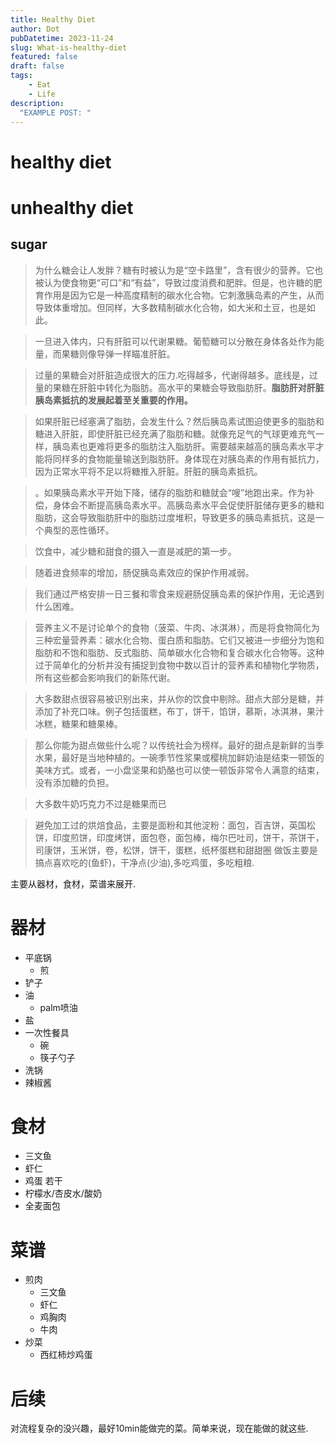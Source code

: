 ```yaml
---
title: Healthy Diet
author: Dot
pubDatetime: 2023-11-24
slug: What-is-healthy-diet
featured: false
draft: false
tags:
    - Eat
    - Life
description:
  "EXAMPLE POST: "
---
```


# healthy diet


# unhealthy diet

## sugar

> 为什么糖会让人发胖？糖有时被认为是“空卡路里”，含有很少的营养。它也被认为使食物更“可口”和“有益”，导致过度消费和肥胖。但是，也许糖的肥育作用是因为它是一种高度精制的碳水化合物。它刺激胰岛素的产生，从而导致体重增加。但同样，大多数精制碳水化合物，如大米和土豆，也是如此。

> 一旦进入体内，只有肝脏可以代谢果糖。葡萄糖可以分散在身体各处作为能量，而果糖则像导弹一样瞄准肝脏。

> 过量的果糖会对肝脏造成很大的压力.吃得越多，代谢得越多。底线是，过量的果糖在肝脏中转化为脂肪。高水平的果糖会导致脂肪肝。**脂肪肝对肝脏胰岛素抵抗的发展起着至关重要的作用。**

> 如果肝脏已经塞满了脂肪，会发生什么？然后胰岛素试图迫使更多的脂肪和糖进入肝脏，即使肝脏已经充满了脂肪和糖。就像充足气的气球更难充气一样，胰岛素也更难将更多的脂肪注入脂肪肝。需要越来越高的胰岛素水平才能将同样多的食物能量输送到脂肪肝。身体现在对胰岛素的作用有抵抗力，因为正常水平将不足以将糖推入肝脏。肝脏的胰岛素抵抗。

> 。如果胰岛素水平开始下降，储存的脂肪和糖就会“嗖”地跑出来。作为补偿，身体会不断提高胰岛素水平。高胰岛素水平会促使肝脏储存更多的糖和脂肪，这会导致脂肪肝中的脂肪过度堆积，导致更多的胰岛素抵抗，这是一个典型的恶性循环。

> 饮食中，减少糖和甜食的摄入一直是减肥的第一步。

> 随着进食频率的增加，肠促胰岛素效应的保护作用减弱。

> 我们通过严格安排一日三餐和零食来规避肠促胰岛素的保护作用，无论遇到什么困难。

> 营养主义不是讨论单个的食物（菠菜、牛肉、冰淇淋），而是将食物简化为三种宏量营养素：碳水化合物、蛋白质和脂肪。它们又被进一步细分为饱和脂肪和不饱和脂肪、反式脂肪、简单碳水化合物和复合碳水化合物等。这种过于简单化的分析并没有捕捉到食物中数以百计的营养素和植物化学物质，所有这些都会影响我们的新陈代谢。

> 大多数甜点很容易被识别出来，并从你的饮食中剔除。甜点大部分是糖，并添加了补充口味。例子包括蛋糕，布丁，饼干，馅饼，慕斯，冰淇淋，果汁冰糕，糖果和糖果棒。

> 那么你能为甜点做些什么呢？以传统社会为榜样。最好的甜点是新鲜的当季水果，最好是当地种植的。一碗季节性浆果或樱桃加鲜奶油是结束一顿饭的美味方式。或者，一小盘坚果和奶酪也可以使一顿饭非常令人满意的结束，没有添加糖的负担。

> 大多数牛奶巧克力不过是糖果而已

> 避免加工过的烘焙食品，主要是面粉和其他淀粉：面包，百吉饼，英国松饼，印度煎饼，印度烤饼，面包卷，面包棒，梅尔巴吐司，饼干，茶饼干，司康饼，玉米饼，卷，松饼，饼干，蛋糕，纸杯蛋糕和甜甜圈
做饭主要是 搞点喜欢吃的(鱼虾)，干净点(少油),多吃鸡蛋，多吃粗粮.

主要从器材，食材，菜谱来展开.

# 器材
- 平底锅
  - 煎
- 铲子
- 油
  - palm喷油
- 盐
- 一次性餐具
  - 碗
  - 筷子勺子
- 洗锅
- 辣椒酱

# 食材
- 三文鱼
- 虾仁
- 鸡蛋 若干
- 柠檬水/杏皮水/酸奶
- 全麦面包

# 菜谱

- 煎肉
  - 三文鱼
  - 虾仁
  - 鸡胸肉
  - 牛肉
- 炒菜
  - 西红柿炒鸡蛋

# 后续

对流程复杂的没兴趣，最好10min能做完的菜。简单来说，现在能做的就这些.
